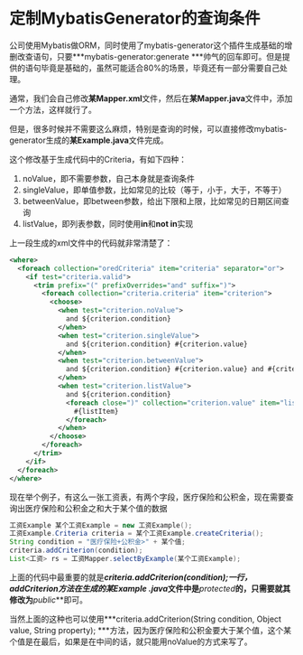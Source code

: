 # 定制MybatisGenerator的查询条件

公司使用Mybatis做ORM，同时使用了mybatis-generator这个插件生成基础的增删改查语句，只要***mybatis-generator:generate
***帅气的回车即可。但是提供的语句毕竟是基础的，虽然可能适合80%的场景，毕竟还有一部分需要自己处理。

通常，我们会自己修改**某Mapper.xml**文件，然后在**某Mapper.java**文件中，添加一个方法，这样就行了。

但是，很多时候并不需要这么麻烦，特别是查询的时候，可以直接修改mybatis-generator生成的**某Example.java**文件完成。

这个修改基于生成代码中的Criteria，有如下四种：

1. noValue，即不需要参数，自己本身就是查询条件
2. singleValue，即单值参数，比如常见的比较（等于，小于，大于，不等于）
3. betweenValue，即between参数，给出下限和上限，比如常见的日期区间查询
4. listValue，即列表参数，同时使用**in**和**not in**实现

<!--more-->

上一段生成的xml文件中的代码就非常清楚了：

```xml
<where>
  <foreach collection="oredCriteria" item="criteria" separator="or">
    <if test="criteria.valid">
      <trim prefix="(" prefixOverrides="and" suffix=")">
        <foreach collection="criteria.criteria" item="criterion">
          <choose>
            <when test="criterion.noValue">
              and ${criterion.condition}
            </when>
            <when test="criterion.singleValue">
              and ${criterion.condition} #{criterion.value}
            </when>
            <when test="criterion.betweenValue">
              and ${criterion.condition} #{criterion.value} and #{criterion.secondValue}
            </when>
            <when test="criterion.listValue">
              and ${criterion.condition}
              <foreach close=")" collection="criterion.value" item="listItem" open="(" separator=",">
                #{listItem}
              </foreach>
            </when>
          </choose>
        </foreach>
      </trim>
    </if>
  </foreach>
</where>
```

现在举个例子，有这么一张工资表，有两个字段，医疗保险和公积金，现在需要查询出医疗保险和公积金之和大于某个值的数据

```java
工资Example 某个工资Example = new 工资Example();
工资Example.Criteria criteria = 某个工资Example.createCriteria();
String condition = "医疗保险+公积金>" + 某个值;
criteria.addCriterion(condition);
List<工资> rs = 工资Mapper.selectByExample(某个工资Example);
```

上面的代码中最重要的就是***criteria.addCriterion(condition);***一行，***addCriterion***方法在生成的**某Example
.java**文件中是***protected***的，只需要就其修改为***public***即可。

当然上面的这种也可以使用***criteria.addCriterion(String condition, Object value, String property);
***方法，因为医疗保险和公积金要大于某个值，这个某个值是在最后，如果是在中间的话，就只能用noValue的方式来写了。